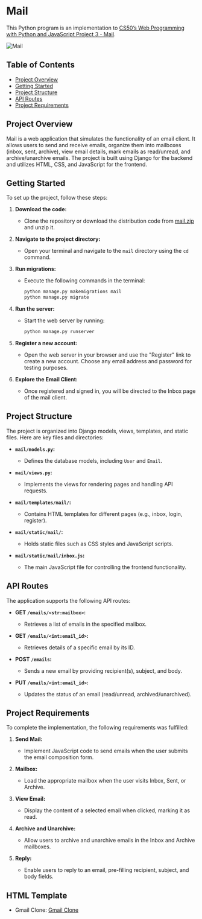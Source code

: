 # Mail

This Python program is an implementation to [CS50’s Web Programming with Python and JavaScript Project 3 - Mail](https://cs50.harvard.edu/web/2020/projects/3/mail/).

![Mail](https://i.imgur.com/ga7kxNQ.png)

## Table of Contents

- [Project Overview](#project-overview)
- [Getting Started](#getting-started)
- [Project Structure](#project-structure)
- [API Routes](#api-routes)
- [Project Requirements](#project-requirements)

## Project Overview

Mail is a web application that simulates the functionality of an email client. It allows users to send and receive emails, organize them into mailboxes (inbox, sent, archive), view email details, mark emails as read/unread, and archive/unarchive emails. The project is built using Django for the backend and utilizes HTML, CSS, and JavaScript for the frontend.

## Getting Started

To set up the project, follow these steps:

1. **Download the code:**
   - Clone the repository or download the distribution code from [mail.zip](https://cdn.cs50.net/web/2020/spring/projects/3/mail.zip) and unzip it.

2. **Navigate to the project directory:**
   - Open your terminal and navigate to the `mail` directory using the `cd` command.

3. **Run migrations:**
   - Execute the following commands in the terminal:
     ```bash
     python manage.py makemigrations mail
     python manage.py migrate
     ```

4. **Run the server:**
   - Start the web server by running:
     ```bash
     python manage.py runserver
     ```

5. **Register a new account:**
   - Open the web server in your browser and use the "Register" link to create a new account. Choose any email address and password for testing purposes.

6. **Explore the Email Client:**
   - Once registered and signed in, you will be directed to the Inbox page of the mail client.

## Project Structure

The project is organized into Django models, views, templates, and static files. Here are key files and directories:

- **`mail/models.py`:**
  - Defines the database models, including `User` and `Email`.

- **`mail/views.py`:**
  - Implements the views for rendering pages and handling API requests.

- **`mail/templates/mail/`:**
  - Contains HTML templates for different pages (e.g., inbox, login, register).

- **`mail/static/mail/`:**
  - Holds static files such as CSS styles and JavaScript scripts.

- **`mail/static/mail/inbox.js`:**
  - The main JavaScript file for controlling the frontend functionality.

## API Routes

The application supports the following API routes:

- **GET `/emails/<str:mailbox>`:**
  - Retrieves a list of emails in the specified mailbox.

- **GET `/emails/<int:email_id>`:**
  - Retrieves details of a specific email by its ID.

- **POST `/emails`:**
  - Sends a new email by providing recipient(s), subject, and body.

- **PUT `/emails/<int:email_id>`:**
  - Updates the status of an email (read/unread, archived/unarchived).

## Project Requirements

To complete the implementation, the following requirements was fulfilled:

1. **Send Mail:**
   - Implement JavaScript code to send emails when the user submits the email composition form.

2. **Mailbox:**
   - Load the appropriate mailbox when the user visits Inbox, Sent, or Archive.

3. **View Email:**
   - Display the content of a selected email when clicked, marking it as read.

4. **Archive and Unarchive:**
   - Allow users to archive and unarchive emails in the Inbox and Archive mailboxes.

5. **Reply:**
   - Enable users to reply to an email, pre-filling recipient, subject, and body fields.

## HTML Template

- Gmail Clone: [Gmail Clone](https://github.com/HabibOsaye/gmail-clone)

